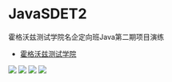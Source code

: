 # JavaSDET2

霍格沃兹测试学院名企定向班Java第二期项目演练
- [霍格沃兹测试学院](https://testerh.ke.qq.com/)


![](https://ssl.testing-studio.com/sonarqube/api/project_badges/measure?project=org.sonarqube%3Asonarqube-scanner&metric=bugs)
![](https://ssl.testing-studio.com/sonarqube/api/project_badges/measure?project=org.sonarqube%3Asonarqube-scanner&metric=code_smells)
![](https://ssl.testing-studio.com/sonarqube/api/project_badges/measure?project=org.sonarqube%3Asonarqube-scanner&metric=coverage)
![](https://ssl.testing-studio.com/sonarqube/api/project_badges/measure?project=org.sonarqube%3Asonarqube-scanner&metric=duplicated_lines_density)

